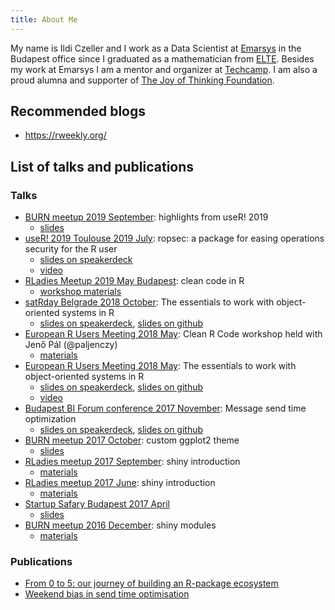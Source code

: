 ```yaml
---
title: About Me
---
```




My name is Ildi Czeller and I work as a Data Scientist at [Emarsys](https://www.emarsys.com/en-uk/) in the Budapest office since I graduated as a mathematician from [ELTE](https://www.elte.hu/en/). Besides my work at Emarsys I am a mentor and organizer at [Techcamp](http://techtabor.agondolkodasorome.hu/). I am also a proud alumna and supporter of [The Joy of Thinking Foundation](http://agondolkodasorome.hu/en/).


## Recommended blogs

* https://rweekly.org/

## List of talks and publications

### Talks


* [BURN meetup 2019 September](https://www.meetup.com/Budapest-Users-of-R-Network/events/263996546/): highlights from useR! 2019
    * [slides](https://docs.google.com/presentation/d/1rG9O60FZfoVUx4-triJ4Bg9E5OytHZ07oHaue9ZnZy0/edit#slide=id.p)
* [useR! 2019 Toulouse 2019 July](http://www.user2019.fr/talk_schedule/): ropsec: a package for easing operations security for the R user
    * [slides on speakerdeck](https://speakerdeck.com/czeildi/ropsec-a-package-for-easing-operations-security-for-the-r-user)
    * [video](https://youtu.be/rrY4gVvbyfE?list=PL4IzsxWztPdm9_UFnWOCG7Rmw3oW5Fgju&t=618)
* [RLadies Meetup 2019 May Budapest](https://github.com/rladies/meetup-presentations_budapest/tree/master/Meetup_2019_05_30): clean code in R
    * [workshop materials](https://github.com/rladies/meetup-presentations_budapest/tree/master/Meetup_2019_05_30)
* [satRday Belgrade 2018 October](https://belgrade2018.satrdays.org/#programme): The essentials to work with object-oriented systems in R
    * [slides on speakerdeck](https://speakerdeck.com/czeildi/belgrade2018-satrday-oop-ildi-czeller), [slides on github](https://github.com/czeildi/talks/tree/master/2018-10-27_belgrade_satrday_essentials_of_oop_in_r)
* [European R Users Meeting 2018 May](http://2018.erum.io/#talk-2-303): Clean R Code workshop held with Jenő Pál (@paljenczy)
    * [materials](https://github.com/czeildi/erum-2018-clean-r-code)
* [European R Users Meeting 2018 May](http://2018.erum.io/#talk-2-83): The essentials to work with object-oriented systems in R
    * [slides on speakerdeck](https://speakerdeck.com/czeildi/the-essentials-to-work-with-object-oriented-systems-in-r), [slides on github](https://github.com/czeildi/erum2018-oop-essentials)
    * [video](https://www.youtube.com/watch?v=neP7Pfass8I)
* [Budapest BI Forum conference 2017 November](http://budapestbiforum.hu/2017/hu/eloadasok/making-email-campaigns-more-effective-send-time-optimization-czeller-ildiko-emarsys-technologies-kft/): Message send time optimization
    * [slides on speakerdeck](https://speakerdeck.com/czeildi/making-email-campaigns-more-effective-send-time-optimization), [slides on github](https://github.com/czeildi/budapestbi-2017-slides)
* [BURN meetup 2017 October](https://www.meetup.com/Budapest-Users-of-R-Network/events/243298698/): custom ggplot2 theme
    * [slides](http://slides.com/czeildi/burn-custom-ggplot2-theme#/)
* [RLadies meetup 2017 September](https://www.meetup.com/R-Ladies-Budapest/events/242934542/): shiny introduction
    * [materials](https://github.com/rladies/meetup-presentations_budapest)
* [RLadies meetup 2017 June](https://www.meetup.com/R-Ladies-Budapest/events/240631884/): shiny introduction
    * [materials](https://github.com/rladies/meetup-presentations_budapest)
* [Startup Safary Budapest 2017 April](http://budapest.startupsafary.com/sessions/38409_szemelyreszabott_uzenetkuldesi_id_optimalizalas_egy_data_science_projekt_lepesei_a_tol_z_ig)
    * [slides](http://slides.com/czeildi/startup-safari-send-time-optimization#/)
* [BURN meetup 2016 December](https://www.meetup.com/Budapest-Users-of-R-Network/events/235728423/): shiny modules
    * [materials](https://github.com/czeildi/burn-meetup-shiny-modules)

### Publications

* [From 0 to 5: our journey of building an R-package ecosystem](https://blog.craftlab.hu/from-0-to-5-our-journey-of-building-an-r-package-ecosystem-ec257818e425)
* [Weekend bias in send time optimisation](https://blog.craftlab.hu/weekend-bias-in-send-time-optimisation-ba80176af1b9)
